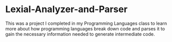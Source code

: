# Lexial-Analyzer-and-Parser
This was a project I completed in my Programming Languages class to learn more about how programming languages break down code and parses it to gain the necessary information needed to generate intermediate code.
